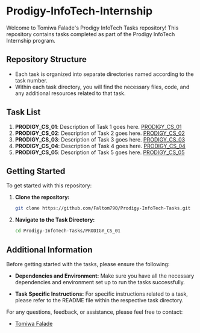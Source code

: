 # Prodigy-InfoTech-Internship

Welcome to Tomiwa Falade's Prodigy InfoTech Tasks repository! This repository contains tasks completed as part of the Prodigy InfoTech Internship program.

## Repository Structure

- Each task is organized into separate directories named according to the task number.
- Within each task directory, you will find the necessary files, code, and any additional resources related to that task.

## Task List

1. **PRODIGY_CS_01**: Description of Task 1 goes here. [PRODIGY_CS_01](Prodigy-InfoTech-Internship/master/PRODIGY_CS_01/)
2. **PRODIGY_CS_02**: Description of Task 2 goes here. [PRODIGY_CS_02](relative/path/to/task2.md)
3. **PRODIGY_CS_03**: Description of Task 3 goes here. [PRODIGY_CS_03](relative/path/to/task2.md)
4. **PRODIGY_CS_04**: Description of Task 4 goes here. [PRODIGY_CS_04](relative/path/to/task2.md)
5. **PRODIGY_CS_05**: Description of Task 5 goes here. [PRODIGY_CS_05](relative/path/to/task2.md)   


## Getting Started

To get started with this repository:

1. **Clone the repository:**
   ```bash
   git clone https://github.com/Faltom790/Prodigy-InfoTech-Tasks.git
2. **Navigate to the Task Directory:**
   ```bash
   cd Prodigy-InfoTech-Tasks/PRODIGY_CS_01

## Additional Information

Before getting started with the tasks, please ensure the following:

- **Dependencies and Environment:** Make sure you have all the necessary dependencies and environment set up to run the tasks successfully.

- **Task Specific Instructions:** For specific instructions related to a task, please refer to the README file within the respective task directory.

For any questions, feedback, or assistance, please feel free to contact:
- [Tomiwa Falade](mailto:tomiwafalade790@yahoo.com)


